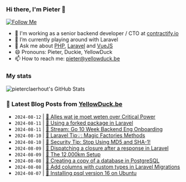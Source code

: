 ### Hi there, I'm Pieter 👋  
[![Follow Me](https://img.shields.io/github/followers/pieterclaerhout?label=Follow&style=social)](https://github.com/pieterclaerhout)

- 🏢 I'm working as a senior backend developer / CTO at [contractify.io](https://contractify.io)
- 🌱 I’m currently playing around with Laravel
- 💬 Ask me about [PHP](https://php.net), [Laravel](http://laravel.com) and [VueJS](https://vuejs.org)
- 😄 Pronouns: Pieter, Duckie, YellowDuck
- 📫 How to reach me: pieter@yellowduck.be

### My stats

![pieterclaerhout's GitHub Stats](https://github-readme-stats.vercel.app/api?username=pieterclaerhout&show_icons=true&count_private=true&line_height=40)

### 📩 Latest Blog Posts from [YellowDuck.be](https://www.yellowduck.be/)
<!-- BLOG-POST-LIST:START -->
- `2024-08-12` | [🔗 Alles wat je moet weten over Critical Power](https://www.yellowduck.be/posts/alles-wat-je-moet-weten-over-critical-power)  
- `2024-08-11` | [🐥 Using a forked package in Laravel](https://www.yellowduck.be/posts/using-a-forked-package-in-laravel)  
- `2024-08-11` | [🔗 Stream: Go 10 Week Backend Eng Onboarding](https://www.yellowduck.be/posts/stream-go-10-week-backend-eng-onboarding)  
- `2024-08-10` | [🐥 Laravel Tip💡: Magic Factories Methods](https://www.yellowduck.be/posts/laravel-tip-magic-factories-methods)  
- `2024-08-10` | [🔗 Security Tip: Stop Using MD5 and SHA-1!](https://www.yellowduck.be/posts/security-tip-stop-using-md5-and-sha-1)  
- `2024-08-09` | [🐥 Dispatching a closure after a response in Laravel](https://www.yellowduck.be/posts/dispatching-a-closure-after-a-response-in-laravel)  
- `2024-08-09` | [🔗 The 12,000km Setup](https://www.yellowduck.be/posts/the-12-000km-setup)  
- `2024-08-08` | [🐥 Creating a copy of a database in PostgreSQL](https://www.yellowduck.be/posts/creating-a-copy-of-a-database-in-postgresql)  
- `2024-08-08` | [🔗 Add columns with custom types in Laravel Migrations](https://www.yellowduck.be/posts/add-columns-with-custom-types-in-laravel-migrations-hbgl)  
- `2024-08-07` | [🐥 Installing psql version 16 on Ubuntu](https://www.yellowduck.be/posts/installing-psql-version-16-on-ubuntu)  

<!-- BLOG-POST-LIST:END -->

